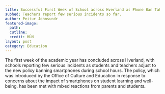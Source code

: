 ```yaml
---
title: Successful First Week of School across Hverland as Phone Ban Takes Effect
subhed: Teachers report few serious incidents so far.
author: Peitur Johnsundr
featured-image: 
  path: 
  cutline: 
  credit: HÚN
layout: post
category: Education
---
```


The first week of the academic year has concluded across Hverland, with schools reporting few serious incidents as students and teachers adjust to the new policy banning smartphones during school hours. The policy, which was introduced by the Office of Culture and Education in response to concerns about the impact of smartphones on student learning and well-being, has been met with mixed reactions from parents and students.